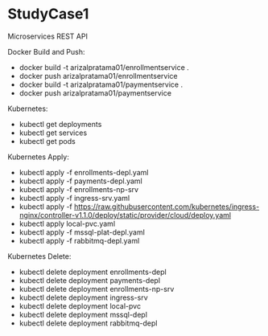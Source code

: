 # StudyCase1
Microservices REST API

Docker Build and Push:
- docker build -t arizalpratama01/enrollmentservice .
- docker push arizalpratama01/enrollmentservice
- docker build -t arizalpratama01/paymentservice .
- docker push arizalpratama01/paymentservice

Kubernetes:
- kubectl get deployments
- kubectl get services
- kubectl get pods

Kubernetes Apply:
- kubectl apply -f enrollments-depl.yaml
- kubectl apply -f payments-depl.yaml
- kubectl apply -f enrollments-np-srv
- kubectl apply -f ingress-srv.yaml
- kubectl apply -f https://raw.githubusercontent.com/kubernetes/ingress-nginx/controller-v1.1.0/deploy/static/provider/cloud/deploy.yaml
- kubectl apply local-pvc.yaml
- kubectl apply -f mssql-plat-depl.yaml
- kubectl apply -f rabbitmq-depl.yaml


Kubernetes Delete:
- kubectl delete deployment enrollments-depl
- kubectl delete deployment payments-depl
- kubectl delete deployment enrollments-np-srv
- kubectl delete deployment ingress-srv
- kubectl delete deployment local-pvc
- kubectl delete deployment mssql-depl
- kubectl delete deployment rabbitmq-depl
